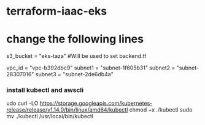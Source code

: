 # terraform-iaac-eks
# change the following lines 
s3_bucket = "eks-taza"              #Will be used to set backend.tf

vpc_id = "vpc-b392dbc9"
subnet1 = "subnet-1f605b31"
subnet2 = "subnet-28307016"
subnet3 = "subnet-2de6db4a"

### install kubectl and awscli
udo  curl -LO https://storage.googleapis.com/kubernetes-release/release/v1.14.0/bin/linux/amd64/kubectl
chmod +x ./kubectl
sudo mv ./kubectl /usr/local/bin/kubectl